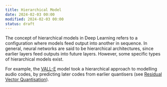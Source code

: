 ```yaml
---
title: Hierarchical Model
date: 2024-02-03 00:00
modified: 2024-02-03 00:00
status: draft
---
```


The concept of hierarchical models in Deep Learning refers to a configuration where models feed output into another in sequence. In general, neural networks are said to be hierarchical architectures, since earlier layers feed outputs into future layers. However, some specific types of hierarchical models exist.

For example, the [VALL-E](vall-e.md) model took a hierarchical approach to modelling audio codes, by predicting later codes from earlier quantisers (see [Residual Vector Quantisation](residual-vector-quantization.md)).
